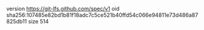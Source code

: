 version https://git-lfs.github.com/spec/v1
oid sha256:107485e82bd1b81f18adc7c5ce521b40ffd54c066e94811e73d486a87825db11
size 514
